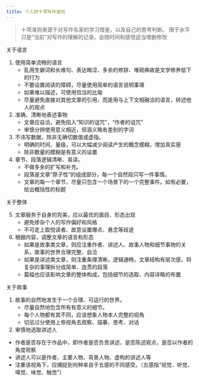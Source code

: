 ```yaml
---
title: 个人的十项写作准则
---
```


> 十项准则来源于对写作名家的学习借鉴，以及自己的思考判断。
> 限于水平只是“当前”对写作的理解的记录，会随时间和感悟适当增删修改

关于语言

1. 使用简单流畅的语言
   - 乱用生僻词和长难句、表达晦涩、多余的修辞、堆砌典故是文学修养低下的行为
   - 不要设置阅读的障碍，尽量使用简单的语言说明事理
   - 如果难以描述，可使用恰当的比喻
   - 尽量避免直接对其他文章的引用，而是用与上下文相融洽的语言，转述他人的观点
2. 准确、清晰地表述事物
   - 文章应自洽，避免陷入“知识的诅咒”，“作者的诅咒”
   - 审慎分辨使用意义相近，但涵义略有差别的字词
3. 不讳写数据，除非无确切数值或虚指。
   - 明确的时间、量级，可以大幅减少阅读产生的概念模糊，增加真实感
   - 除非数量的模糊是有意义的设置
4. 章节、段落逻辑清晰、易读。
   - 不做多余的扩写和补充。
   - 段落是文章“原子性”的组成部分，每一个自然段只写一件事情。
   - 文章的每一个章节，尽量只包含一个场景下的一个完整事件。如有必要，给出概括性的标题

关于整体

5. 文章服务于自身的完美，应以最优的面目、形态出现
   - 避免掺杂个人的写作偏好和风格
   - 不可走上取悦读者、故意设置爆点、悬念等歧途
6. 根据内容，调整文章的语言和形态
   - 如果是故事类文章，则应注重作者、讲述人、故事人物和细节事物的关系，故事的世界合理完整、自洽
   - 如果是讲述类文章，则注重条理清晰，逻辑通畅，文章结构有层次感，将复杂的事理拆分成简单、连贯的段落
   - 篇幅也应该影响文章的整体构成，包括细节的选取、内容详略的布置

关于故事

1. 故事的自然地发生于一个合理、可运行的世界。
   - 尽量自然地包含所有有意义的细节。
   - 每个人物都有其不同，应该想象人物本人完整的视角
   - 切忌过分使用上帝视角去观察、描摹、思考、对话
10. 审慎地选取讲述人
   - 作者是否存在于作品中，即作者是否负责讲述，是否陈述观点，是否以作者的角度观察
   - 讲述人可以是作者、主要人物、背景人物、虚构的讲述人等
   - 注重该视角下，应捕捉到何种来自于五感的不同感受。（五感指“视觉、听觉、嗅觉、味觉、触觉”）
